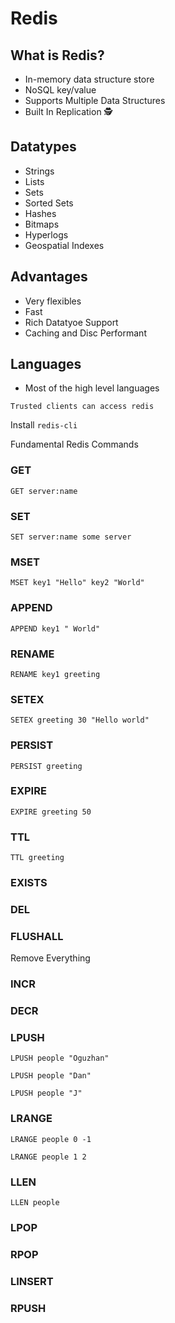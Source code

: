 # Redis

## What is Redis?

- In-memory data structure store
- NoSQL key/value
- Supports Multiple Data Structures
- Built In Replication 🕵️‍

## Datatypes

- Strings
- Lists
- Sets
- Sorted Sets
- Hashes
- Bitmaps
- Hyperlogs
- Geospatial Indexes

## Advantages

- Very flexibles
- Fast
- Rich Datatyoe Support
- Caching and Disc Performant

## Languages

- Most of the high level languages

```
Trusted clients can access redis
```

Install `redis-cli`

Fundamental Redis Commands

### GET

`GET server:name`

### SET

`SET server:name some server`

### MSET

`MSET key1 "Hello" key2 "World"`

### APPEND

`APPEND key1 " World"`

### RENAME

`RENAME key1 greeting`

### SETEX

`SETEX greeting 30 "Hello world"`

### PERSIST

`PERSIST greeting`

### EXPIRE

`EXPIRE greeting 50`

### TTL

`TTL greeting`

### EXISTS

### DEL

### FLUSHALL

Remove Everything

### INCR

### DECR

### LPUSH

`LPUSH people "Oguzhan"`

`LPUSH people "Dan"`

`LPUSH people "J"`

### LRANGE

`LRANGE people 0 -1`

`LRANGE people 1 2`

### LLEN

`LLEN people`

### LPOP

### RPOP

### LINSERT

### RPUSH
